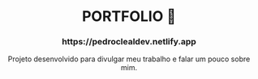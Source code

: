 <h1 align="center">PORTFOLIO 🚀</h1>

<h3 align="center">https://pedroclealdev.netlify.app</h3>

<p align="center">Projeto desenvolvido para divulgar meu trabalho e falar um pouco sobre mim.</p>
